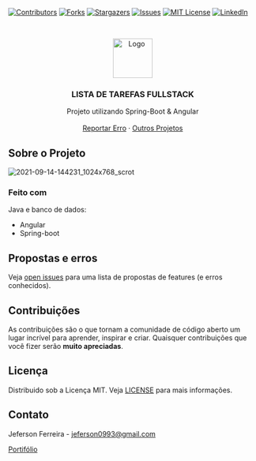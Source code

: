 
[![Contributors][contributors-shield]][contributors-url]
[![Forks][forks-shield]][forks-url]
[![Stargazers][stars-shield]][stars-url]
[![Issues][issues-shield]][issues-url]
[![MIT License][license-shield]][license-url]
[![LinkedIn][linkedin-shield]][linkedin-url]


<br />
<p align="center">
  <a href="https://github.com/jeferson0993/todo-fullstack-backend">
    <img src="https://user-images.githubusercontent.com/29678099/102724065-83263880-42eb-11eb-8625-37935126a86e.png" alt="Logo" width="80" height="80">
  </a>

  <h3 align="center">LISTA DE TAREFAS FULLSTACK</h3>

  <p align="center">
Projeto utilizando Spring-Boot & Angular
    <br />
    <br />
    <a href="https://github.com/jeferson0993/todo-fullstack-backend/issues">Reportar Erro</a>
    ·
    <a href="http://jeferson0993.github.io/">Outros Projetos</a>
  </p>
</p>

<!-- ABOUT THE PROJECT -->
## Sobre o Projeto
![2021-09-14-144231_1024x768_scrot](https://user-images.githubusercontent.com/29678099/133308312-7a62134d-619c-42d6-b419-5e2a4b890620.png)

### Feito com
Java e banco de dados:
* Angular
* Spring-boot

<!-- ROADMAP -->
## Propostas e erros

Veja [open issues](https://github.com/jeferson0993/todo-fullstack-backend/issues) para uma lista de propostas de features (e erros conhecidos).


<!-- CONTRIBUTING -->
## Contribuições

As contribuições são o que tornam a comunidade de código aberto um lugar incrível para aprender, inspirar e criar. Quaisquer contribuições que você fizer serão **muito apreciadas**.

<!-- LICENSE -->
## Licença

Distribuido sob a Licença MIT. Veja [LICENSE](https://github.com/jeferson0993/todo-fullstack-backend/blob/main/LICENSE) para mais informações.

<!-- CONTACT -->
## Contato

Jeferson Ferreira - jeferson0993@gmail.com

[Portifólio](http://jeferson0993.github.io/)



<!-- MARKDOWN LINKS & IMAGES -->
<!-- https://www.markdownguide.org/basic-syntax/#reference-style-links -->
[contributors-shield]: https://img.shields.io/github/contributors/jeferson0993/todo-fullstack-backend.svg?style=flat-square
[contributors-url]: https://github.com/jeferson0993/todo-fullstack-backend/graphs/contributors
[forks-shield]: https://img.shields.io/github/forks/jeferson0993/todo-fullstack-backend.svg?style=flat-square
[forks-url]: https://github.com/jeferson0993/todo-fullstack-backend/network/members
[stars-shield]: https://img.shields.io/github/stars/jeferson0993/todo-fullstack-backend.svg?style=flat-square
[stars-url]: https://github.com/jeferson0993/todo-fullstack-backend/stargazers
[issues-shield]: https://img.shields.io/github/issues/jeferson0993/todo-fullstack-backend.svg?style=flat-square
[issues-url]: https://github.com/jeferson0993/todo-fullstack-backend/issues
[license-shield]: https://img.shields.io/github/license/jeferson0993/todo-fullstack-backend.svg?style=flat-square
[license-url]: https://github.com/jeferson0993/todo-fullstack-backend/blob/main/LICENSE
[linkedin-shield]: https://img.shields.io/badge/-LinkedIn-black.svg?style=flat-square&logo=linkedin&colorB=555
[linkedin-url]: https://www.linkedin.com/in/jeferson-ferreira-4a036b143/
[home-screenshot]: https://user-images.githubusercontent.com/29678099/71330655-f47eb000-250c-11ea-8f5c-3069b4c708f7.png
[add-screenshot]: https://user-images.githubusercontent.com/29678099/71330627-db75ff00-250c-11ea-8fe5-a2c1a02c1550.png
